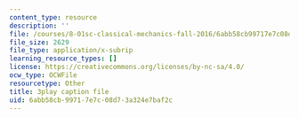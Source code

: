 ```yaml
---
content_type: resource
description: ''
file: /courses/8-01sc-classical-mechanics-fall-2016/6abb58cb99717e7c08d73a324e7baf2c_EhgF2OViDDs.srt
file_size: 2629
file_type: application/x-subrip
learning_resource_types: []
license: https://creativecommons.org/licenses/by-nc-sa/4.0/
ocw_type: OCWFile
resourcetype: Other
title: 3play caption file
uid: 6abb58cb-9971-7e7c-08d7-3a324e7baf2c
---
```

